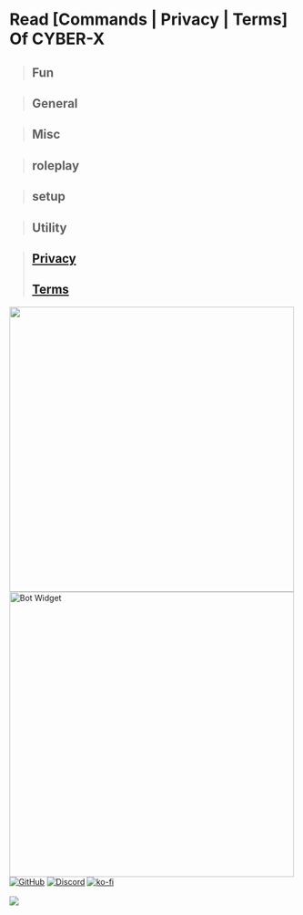 # Read [Commands | Privacy | Terms] Of CYBER-X

> Fun
> ----

> General
> ----

> Misc
> ----


> roleplay
> ----

> setup
> ----

> Utility
> ----

> [Privacy](https://github.com/LUCASS7001/CYBER-X/blob/main/Privacy%20Policy.md)
> ----
> [Terms](https://github.com/LUCASS7001/CYBER-X/blob/main/TERMS%20OF%20SERVICE.md)
> ----

<img align="left" width="500" style="margin: 0 10px 0 0;" alt=" " src="https://discord.c99.nl/widget/theme-2/577600234734092288.png">

----

----

----

----

---- 

<img align="left" width="500" style="margin: 0 10px 0 0;" alt="Bot Widget" src="https://discord.c99.nl/widget/theme-3/1109076213596692603.png">

----

----

----

----

---- 

[![GitHub](https://img.shields.io/badge/Github-100000?style=for-the-badge&logo=github&logoColor=white)](https://github.com/1Lucass)
[![Discord](https://img.shields.io/badge/Discord-7289DA?style=for-the-badge&logo=discord&logoColor=white)](https://discord.gg/YP6PVeRSQw)
[![ko-fi](https://ko-fi.com/img/githubbutton_sm.svg)](https://ko-fi.com/W7W8L25ZK)
<br><br><img src="https://user-images.githubusercontent.com/73097560/115834477-dbab4500-a447-11eb-908a-139a6edaec5c.gif"><br><br>
